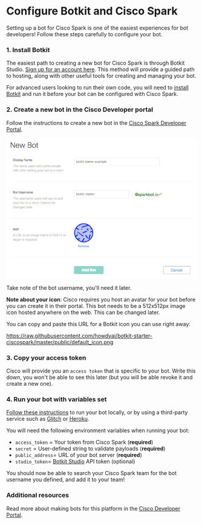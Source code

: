 # Configure Botkit and Cisco Spark

Setting up a bot for Cisco Spark is one of the easiest experiences for bot developers! Follow these steps carefully to configure your bot.

### 1. Install Botkit

The easiest path to creating a new bot for Cisco Spark is through Botkit Studio. [Sign up for an account here](https://studio.botkit.ai/signup/). This method will provide a guided path to hosting, along with other useful tools for creating and managing your bot.

For advanced users looking to run their own code, you will need to [install Botkit](../readme-ciscospark.md#getting-started) and run it before your bot can be configured with Cisco Spark. 

### 2. Create a new bot in the Cisco Developer portal

Follow the instructions to create a new bot in the [Cisco Spark Developer Portal](https://developer.ciscospark.com/add-bot.html). 

![Add a bot](IMG/cisco_add.png)

Take note of the bot username, you'll need it later.

**Note about your icon**: Cisco requires you host an avatar for your bot before you can create it in their portal. This bot needs to be a 512x512px image icon hosted anywhere on the web. This can be changed later.

You can copy and paste this URL for a Botkit icon you can use right away: 

https://raw.githubusercontent.com/howdyai/botkit-starter-ciscospark/master/public/default_icon.png

### 3. Copy your access token

Cisco will provide you an `access token` that is specific to your bot. Write this down, you won't be able to see this later (but you will be able revoke it and create a new one).

### 4. Run your bot with variables set

 [Follow these instructions](../readme-ciscospark.md#getting-started) to run your bot locally, or by using a third-party service such as [Glitch](https://glitch.com) or [Heroku](https://heroku.com).
 
 You will need the following environment variables when running your bot:
 
 * `access_token` = Your token from Cisco Spark (**required**)
 * `secret` = User-defined string to validate payloads  (**required**)
 * `public_address`=  URL of your bot server (**required**)
 * `studio_token`= [Botkit Studio](https://studio.botkit.ai)  API token (optional)

You should now be able to search your Cisco Spark team for the bot username you defined, and add it to your team!

### Additional resources

Read more about making bots for this platform in the [Cisco Developer Portal](https://developer.ciscospark.com/bots.html).
